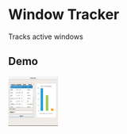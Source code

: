 # Window Tracker
Tracks active windows
## Demo
<img src="https://github.com/Mysjkin/ActiveWindowTracker/blob/master/TrackerGUI/images/demo1.png" width=100 height=100>

